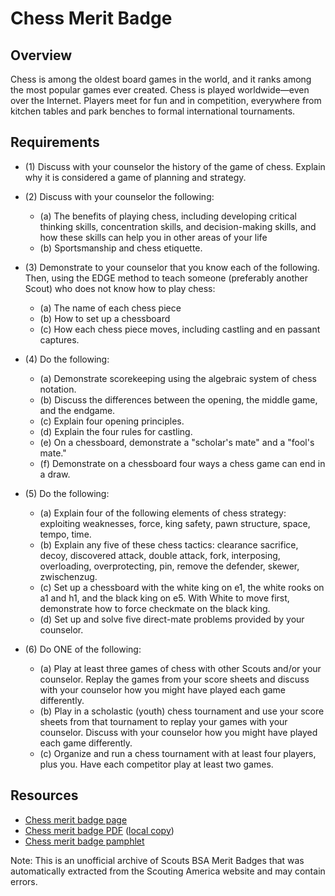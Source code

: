 

# Chess Merit Badge


## Overview



Chess is among the oldest board games in the world, and it ranks among the most popular games ever created. Chess is played worldwide—even over the Internet. Players meet for fun and in competition, everywhere from kitchen tables and park benches to formal international tournaments.

## Requirements

* (1) Discuss with your counselor the history of the game of chess. Explain why it is considered a game of planning and strategy.
* (2) Discuss with your counselor the following:
    * (a) The benefits of playing chess, including developing critical thinking skills, concentration skills, and decision-making skills, and how these skills can help you in other areas of your life
    * (b) Sportsmanship and chess etiquette.


* (3) Demonstrate to your counselor that you know each of the following. Then, using the EDGE method to teach someone (preferably another Scout) who does not know how to play chess:
    * (a) The name of each chess piece
    * (b) How to set up a chessboard
    * (c) How each chess piece moves, including castling and en passant captures.


* (4) Do the following:
    * (a) Demonstrate scorekeeping using the algebraic system of chess notation.
    * (b) Discuss the differences between the opening, the middle game, and the endgame.
    * (c) Explain four opening principles.
    * (d) Explain the four rules for castling.
    * (e) On a chessboard, demonstrate a "scholar's mate" and a "fool's mate."
    * (f) Demonstrate on a chessboard four ways a chess game can end in a draw.


* (5) Do the following:
    * (a) Explain four of the following elements of chess strategy: exploiting weaknesses, force, king safety, pawn structure, space, tempo, time.
    * (b) Explain any five of these chess tactics: clearance sacrifice, decoy, discovered attack, double attack, fork, interposing, overloading, overprotecting, pin, remove the defender, skewer, zwischenzug.
    * (c) Set up a chessboard with the white king on e1, the white rooks on a1 and h1, and the black king on e5. With White to move first, demonstrate how to force checkmate on the black king.
    * (d) Set up and solve five direct-mate problems provided by your counselor.


* (6) Do ONE of the following:
    * (a) Play at least three games of chess with other Scouts and/or your counselor. Replay the games from your score sheets and discuss with your counselor how you might have played each game differently.
    * (b) Play in a scholastic (youth) chess tournament and use your score sheets from that tournament to replay your games with your counselor. Discuss with your counselor how you might have played each game differently.
    * (c) Organize and run a chess tournament with at least four players, plus you. Have each competitor play at least two games.




## Resources

- [Chess merit badge page](https://www.scouting.org/merit-badges/chess/)
- [Chess merit badge PDF](https://filestore.scouting.org/filestore/Merit_Badge_ReqandRes/Pamphlets/Chess_2025.pdf) ([local copy](files/chess-merit-badge.pdf))
- [Chess merit badge pamphlet](https://www.scoutshop.org/chess-merit-badge-pamphlet-660204.html)

Note: This is an unofficial archive of Scouts BSA Merit Badges that was automatically extracted from the Scouting America website and may contain errors.